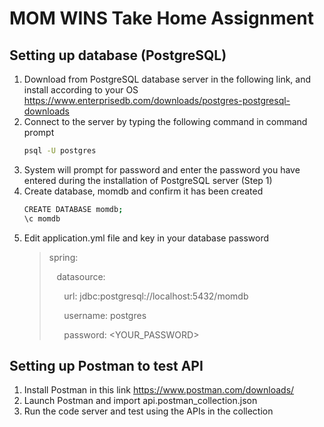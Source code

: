 # MOM WINS Take Home Assignment
## Setting up database (PostgreSQL)
1. Download from PostgreSQL database server in the following link, and install according to your OS
   https://www.enterprisedb.com/downloads/postgres-postgresql-downloads
2. Connect to the server by typing the following command in command prompt
    ```sh
    psql -U postgres
    ```
3. System will prompt for password and enter the password you have entered during the installation of PostgreSQL server (Step 1)
4. Create database, momdb and confirm it has been created
    ```sh
    CREATE DATABASE momdb;
    \c momdb
    ```
5. Edit application.yml file and key in your database password
   > spring:
   > 
   > &nbsp;&nbsp;&nbsp;datasource:
   > 
   > &nbsp;&nbsp;&nbsp;&nbsp;&nbsp;&nbsp;url: jdbc:postgresql://localhost:5432/momdb
   > 
   > &nbsp;&nbsp;&nbsp;&nbsp;&nbsp;&nbsp;username: postgres
   > 
   > &nbsp;&nbsp;&nbsp;&nbsp;&nbsp;&nbsp;password: <YOUR_PASSWORD>


## Setting up Postman to test API
1. Install Postman in this link
   https://www.postman.com/downloads/
2. Launch Postman and import api.postman_collection.json
3. Run the code server and test using the APIs in the collection